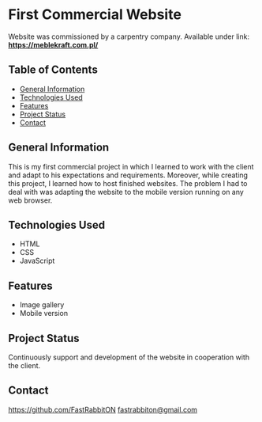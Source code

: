 # First Commercial Website
Website was commissioned by a carpentry company.
Available under link:   **https://meblekraft.com.pl/**

## Table of Contents

* [General Information](#general-information)
* [Technologies Used](#technologies-used)
* [Features](#features)
* [Project Status](#project-status)
* [Contact](#contact)

## General Information
This is my first commercial project in which I learned to work with the client and adapt to his expectations and requirements. Moreover, while creating this project, I learned how to host finished websites. The problem I had to deal with was adapting the website to the mobile version running on any web browser.

## Technologies Used
- HTML
- CSS
- JavaScript

## Features
- Image gallery
- Mobile version

## Project Status
Continuously support and development of the website in cooperation with the client.

## Contact
https://github.com/FastRabbitON
fastrabbiton@gmail.com

